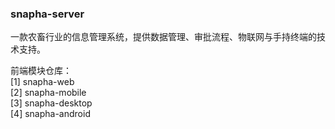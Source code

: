 ### snapha-server
一款农畜行业的信息管理系统，提供数据管理、审批流程、物联网与手持终端的技术支持。  

前端模块仓库：  
[1] snapha-web  
[2] snapha-mobile  
[3] snapha-desktop  
[4] snapha-android


